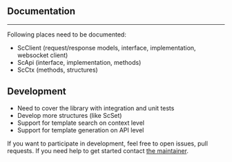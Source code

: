 ## Documentation

---

Following places need to be documented:
<ul>
    <li>ScClient (request/response models, interface, implementation, websocket client)</li>
    <li>ScApi (interface, implementation, methods)</li>
    <li>ScCtx (methods, structures)</li>
</ul>

## Development

<ul>
    <li>Need to cover the library with integration and unit tests</li>
    <li>Develop more structures (like ScSet)</li>
    <li>Support for template search on context level</li>
    <li>Support for template generation on API level</li>
</ul>

If you want to participate in development, feel free to open issues, pull requests.
If you need help to get started contact [the maintainer](https://t.me/rastsislaux).